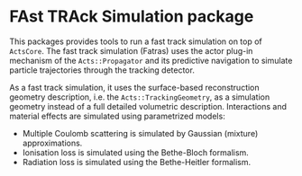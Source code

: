 # FAst TRAck Simulation package

This packages provides tools to run a fast track simulation on top of
`ActsCore`. The fast track simulation (Fatras) uses the actor plug-in
mechanism of the `Acts::Propagator` and its predictive navigation to
simulate particle trajectories through the tracking detector.

As a fast track simulation, it uses the surface-based reconstruction geometry
description, i.e. the `Acts::TrackingGeometry`, as a simulation geometry instead
of a full detailed volumetric description. Interactions and material effects are
simulated using parametrized models:

*   Multiple Coulomb scattering is simulated by Gaussian (mixture)
    approximations.
*   Ionisation loss is simulated using the Bethe-Bloch formalism.
*   Radiation loss is simulated using the Bethe-Heitler formalism.
